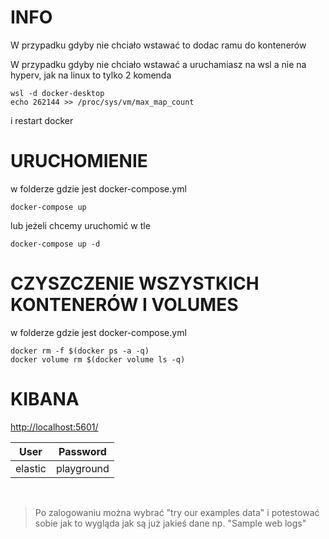 # INFO

W przypadku gdyby nie chciało wstawać to dodac ramu do kontenerów


W przypadku gdyby nie chciało wstawać a uruchamiasz na wsl a nie na hyperv, jak na linux to tylko 2 komenda

```
wsl -d docker-desktop
echo 262144 >> /proc/sys/vm/max_map_count
```

i restart docker

# URUCHOMIENIE

w folderze gdzie jest docker-compose.yml

```
docker-compose up
```

lub jeżeli chcemy uruchomić w tle

```
docker-compose up -d
```

# CZYSZCZENIE WSZYSTKICH KONTENERÓW I VOLUMES

w folderze gdzie jest docker-compose.yml

```
docker rm -f $(docker ps -a -q)
docker volume rm $(docker volume ls -q)
```

# KIBANA

[http://localhost:5601/](http://localhost:5601/)


| User        | Password           
| ------------- |:-------------:|
| elastic    | playground

&nbsp;

> Po zalogowaniu można wybrać "try our examples data"
i potestować sobie jak to wygląda jak są już jakieś dane np. "Sample web logs"
